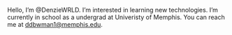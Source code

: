 Hello, I’m @DenzieWRLD. I’m interested in learning new technologies.
I’m currently in school as a undergrad at Univeristy of Memphis.
You can reach me at ddbwman1@memphis.edu.

<!---
DenzieWRLD/DenzieWRLD is a ✨ special ✨ repository because its `README.md` (this file) appears on your GitHub profile.
You can click the Preview link to take a look at your changes.
--->
